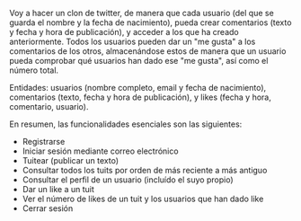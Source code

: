 Voy a hacer un clon de twitter, de manera que cada usuario (del que se guarda el nombre y la fecha de nacimiento), 
pueda crear comentarios (texto y fecha y hora de publicación), y acceder a los que ha creado anteriormente. 
Todos los usuarios pueden dar un "me gusta" a los comentarios de los otros, almacenándose estos de manera que un usuario pueda 
comprobar qué usuarios han dado ese "me gusta", así como el número total.

Entidades: usuarios (nombre completo, email y fecha de nacimiento), comentarios (texto, fecha y hora de publicación), y likes (fecha y hora, comentario, usuario).

En resumen, las funcionalidades esenciales son las siguientes:
* Registrarse
* Iniciar sesión mediante correo electrónico
* Tuitear (publicar un texto)
* Consultar todos los tuits por orden de más reciente a más antiguo
* Consultar el perfil de un usuario (incluído el suyo propio)
* Dar un like a un tuit
* Ver el número de likes de un tuit y los usuarios que han dado like
* Cerrar sesión